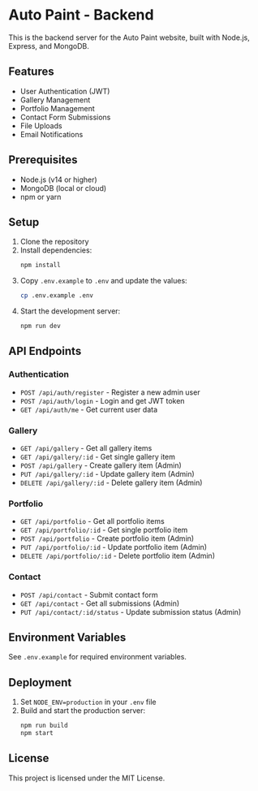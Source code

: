 # Auto Paint - Backend

This is the backend server for the Auto Paint website, built with Node.js, Express, and MongoDB.

## Features

- User Authentication (JWT)
- Gallery Management
- Portfolio Management
- Contact Form Submissions
- File Uploads
- Email Notifications

## Prerequisites

- Node.js (v14 or higher)
- MongoDB (local or cloud)
- npm or yarn

## Setup

1. Clone the repository
2. Install dependencies:
   ```bash
   npm install
   ```
3. Copy `.env.example` to `.env` and update the values:
   ```bash
   cp .env.example .env
   ```
4. Start the development server:
   ```bash
   npm run dev
   ```

## API Endpoints

### Authentication
- `POST /api/auth/register` - Register a new admin user
- `POST /api/auth/login` - Login and get JWT token
- `GET /api/auth/me` - Get current user data

### Gallery
- `GET /api/gallery` - Get all gallery items
- `GET /api/gallery/:id` - Get single gallery item
- `POST /api/gallery` - Create gallery item (Admin)
- `PUT /api/gallery/:id` - Update gallery item (Admin)
- `DELETE /api/gallery/:id` - Delete gallery item (Admin)

### Portfolio
- `GET /api/portfolio` - Get all portfolio items
- `GET /api/portfolio/:id` - Get single portfolio item
- `POST /api/portfolio` - Create portfolio item (Admin)
- `PUT /api/portfolio/:id` - Update portfolio item (Admin)
- `DELETE /api/portfolio/:id` - Delete portfolio item (Admin)

### Contact
- `POST /api/contact` - Submit contact form
- `GET /api/contact` - Get all submissions (Admin)
- `PUT /api/contact/:id/status` - Update submission status (Admin)

## Environment Variables

See `.env.example` for required environment variables.

## Deployment

1. Set `NODE_ENV=production` in your `.env` file
2. Build and start the production server:
   ```bash
   npm run build
   npm start
   ```

## License

This project is licensed under the MIT License.
